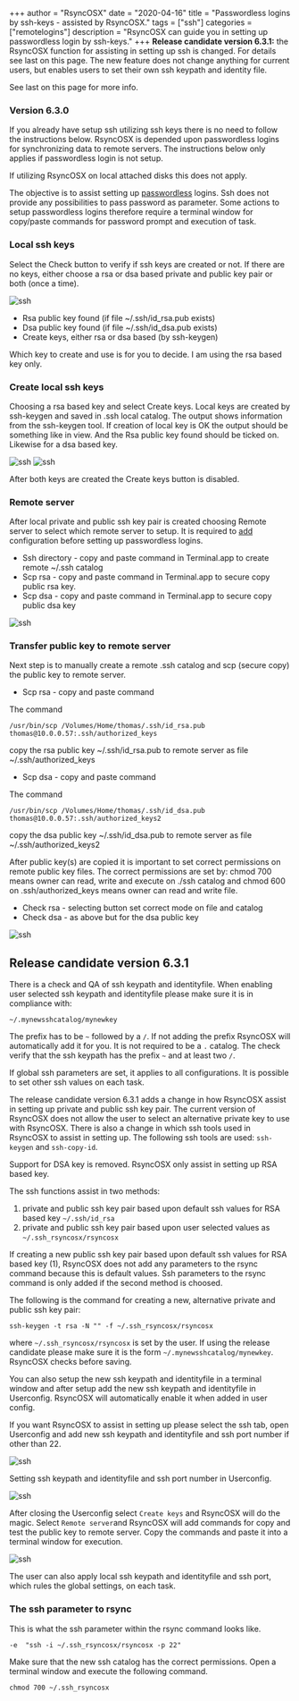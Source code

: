 +++
author = "RsyncOSX"
date = "2020-04-16"
title =  "Passwordless logins by ssh-keys - assisted by RsyncOSX."
tags = ["ssh"]
categories = ["remotelogins"]
description = "RsyncOSX can guide you in setting up passwordless login by ssh-keys."
+++
**Release candidate version 6.3.1:** the RsyncOSX function for assisting in setting up ssh is changed. For details see last on this page. The new feature does not change anything for current users, but enables users to set their own ssh keypath and identity file.

See last on this page for more info.

### Version 6.3.0

If you already have setup ssh utilizing ssh keys there is no need to follow the instructions below. RsyncOSX is depended upon passwordless logins for synchronizing data to remote servers. The instructions below only applies if passwordless login is not setup.

If utilizing RsyncOSX on local attached disks this does not apply.

The objective is to assist setting up [passwordless](/post/passwordlesslogin/) logins. Ssh does not provide any possibilities to pass password as parameter. Some actions to setup passwordless logins therefore require a terminal window for copy/paste commands for password prompt and execution of task.

### Local ssh keys

Select the Check button to verify if ssh keys are created or not. If there are no keys, either choose a rsa or dsa based private and public key pair or both (once a time).

![ssh](/images/RsyncOSX/master/ssh/ssh1.png)

- Rsa public key found (if file ~/.ssh/id_rsa.pub exists)
- Dsa public key found (if file ~/.ssh/id_dsa.pub exists)
- Create keys, either rsa or dsa based (by ssh-keygen)

Which key to create and use is for you to decide. I am using the rsa based key only.

### Create local ssh keys

Choosing a rsa based key and select Create keys. Local keys are created by ssh-keygen and saved in .ssh local catalog. The output shows information from the ssh-keygen tool. If creation of local key is OK the output should be something like in view. And the Rsa public key found should be ticked on. Likewise for a dsa based key.

![ssh](/images/RsyncOSX/master/ssh/rsa.png)
![ssh](/images/RsyncOSX/master/ssh/dsa.png)

After both keys are created the Create keys button is disabled.

### Remote server

After local private and public ssh key pair is created choosing Remote server to select which remote server to setup. It is required to [add](/post/addconfigurations/) configuration before setting up passwordless logins.
- Ssh directory - copy and paste command in Terminal.app to create remote ~/.ssh catalog
- Scp rsa - copy and paste command in Terminal.app to secure copy public rsa key.
- Scp dsa - copy and paste command in Terminal.app to secure copy public dsa key

![ssh](/images/RsyncOSX/master/ssh/ssh2.png)

### Transfer public key to remote server

Next step is to manually create a remote .ssh catalog and scp (secure copy) the public key to remote server.

- Scp rsa - copy and paste command

The command
```
/usr/bin/scp /Volumes/Home/thomas/.ssh/id_rsa.pub thomas@10.0.0.57:.ssh/authorized_keys
```
copy the rsa public key ~/.ssh/id_rsa.pub to remote server as file ~/.ssh/authorized_keys

- Scp dsa - copy and paste command

The command
```
/usr/bin/scp /Volumes/Home/thomas/.ssh/id_dsa.pub thomas@10.0.0.57:.ssh/authorized_keys2
```
copy the dsa public key ~/.ssh/id_dsa.pub to remote server as file ~/.ssh/authorized_keys2

After public key(s) are copied it is important to set correct permissions on remote public key files. The correct permissions are set by: chmod 700 means owner can read, write and execute on ./ssh catalog and chmod 600 on .ssh/authorized_keys means owner can read and write file.

- Check rsa - selecting button set correct mode on file and catalog
- Check dsa - as above but for the dsa public key

![ssh](/images/RsyncOSX/master/ssh/ssh3.png)

## Release candidate version 6.3.1

There is a check and QA of ssh keypath and identityfile. When enabling user selected ssh keypath and identityfile please make sure it is in compliance with:

`~/.mynewsshcatalog/mynewkey`

The prefix has to be `~` followed by a `/`. If not adding the prefix RsyncOSX will automatically add it for you. It is not required to be a `.` catalog. The check verify that the ssh keypath has the prefix `~` and at least two `/`.

If global ssh parameters are set, it applies to all configurations. It is possible to set other ssh values on each task.

The release candidate version 6.3.1 adds a change in how RsyncOSX assist in setting up private and public ssh key pair. The current version of RsyncOSX does not allow the user to select an alternative private key to use with RsyncOSX. There is also a change in which ssh tools used in RsyncOSX to assist in setting up. The following ssh tools are used: `ssh-keygen` and `ssh-copy-id`.

Support for DSA key is removed. RsyncOSX only assist in setting up RSA based key.

The ssh functions assist in two methods:

1. private and public ssh key pair based upon default ssh values for RSA based key `~/.ssh/id_rsa`
2. private and public ssh key pair based upon user selected values as `~/.ssh_rsyncosx/rsyncosx`

If creating a new public ssh key pair based upon default ssh values for RSA based key (1), RsyncOSX does not add any parameters to the rsync command because this is default values. Ssh parameters to the rsync command is only added if the second method is choosed.

The following is the command for creating a new, alternative private and public ssh key pair:

`ssh-keygen -t rsa -N "" -f ~/.ssh_rsyncosx/rsyncosx`

where `~/.ssh_rsyncosx/rsyncosx` is set by the user. If using the release candidate please make sure it is the form `~/.mynewsshcatalog/mynewkey`. RsyncOSX checks before saving.

You can also setup the new ssh keypath and identityfile in a terminal window and after setup add the new ssh keypath and identityfile in Userconfig. RsyncOSX will automatically enable it when added in user config.

If you want RsyncOSX to assist in setting up please select the ssh tab, open Userconfig and add new ssh keypath and identityfile and ssh port number if other than 22.

![ssh](/images/RsyncOSX/master/ssh/ssh5.png)

Setting ssh keypath and identityfile and ssh port number in Userconfig.

![ssh](/images/RsyncOSX/master/ssh/ssh4.png)

After closing the Userconfig select `Create keys` and RsyncOSX will do the magic. Select `Remote server`and RsyncOSX will add commands for copy and test the public key to remote server. Copy the commands and paste it into a terminal window for execution.

![ssh](/images/RsyncOSX/master/ssh/ssh6.png)

The user can also apply local ssh keypath and identityfile and ssh port, which rules the global settings, on each task.

### The ssh parameter to rsync

This is what the ssh parameter within the rsync command looks like.

`-e  "ssh -i ~/.ssh_rsyncosx/rsyncosx -p 22"`

Make sure that the new ssh catalog has the correct permissions. Open a terminal window and execute the following command.

`chmod 700 ~/.ssh_rsyncosx`
